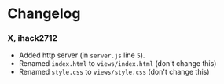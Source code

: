# Changelog

### X, ihack2712
* Added http server (in `server.js` line `5`).
* Renamed `index.html` to `views/index.html` (don't change this)
* Renamed `style.css`  to `views/style.css` (don't change this)